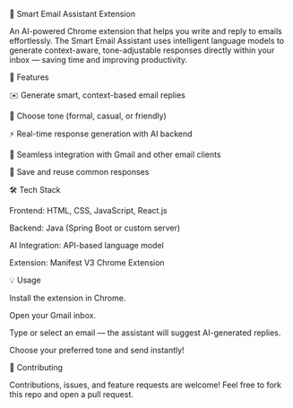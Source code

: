 🧠 Smart Email Assistant Extension

An AI-powered Chrome extension that helps you write and reply to emails effortlessly.
The Smart Email Assistant uses intelligent language models to generate context-aware, tone-adjustable responses directly within your inbox — saving time and improving productivity.

🚀 Features

✉️ Generate smart, context-based email replies

🎯 Choose tone (formal, casual, or friendly)

⚡ Real-time response generation with AI backend

🧩 Seamless integration with Gmail and other email clients

💾 Save and reuse common responses

🛠️ Tech Stack

Frontend: HTML, CSS, JavaScript, React.js

Backend: Java (Spring Boot or custom server)

AI Integration: API-based language model

Extension: Manifest V3 Chrome Extension

💡 Usage

Install the extension in Chrome.

Open your Gmail inbox.

Type or select an email — the assistant will suggest AI-generated replies.

Choose your preferred tone and send instantly!

🤝 Contributing

Contributions, issues, and feature requests are welcome!
Feel free to fork this repo and open a pull request.
